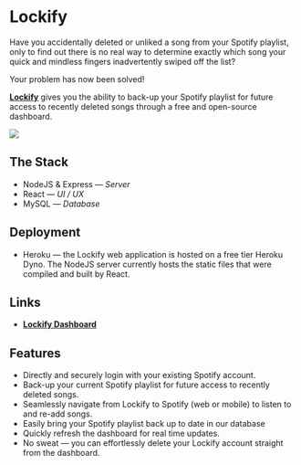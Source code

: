 # Lockify
Have you accidentally deleted or unliked a song from your Spotify playlist, only to find out there is no real way to determine exactly which song your quick and mindless fingers inadvertently swiped off the list?

Your problem has now been solved!

**[Lockify](https://lockify.herokuapp.com)** gives you the ability to back-up your Spotify playlist for future access to recently deleted songs through a free and open-source dashboard.

![](https://i.ibb.co/71mWcbx/lockify-dashboard.png)

## The Stack
- NodeJS & Express &mdash; *Server*
- React &mdash; *UI / UX*
- MySQL &mdash; *Database*

## Deployment
- Heroku &mdash; the Lockify web application is hosted on a free tier Heroku Dyno.  The NodeJS server currently hosts the static files that were compiled and built by React.

## Links
- **[Lockify Dashboard](https://lockify.heroku.com)**

## Features
- Directly and securely login with your existing Spotify account.
- Back-up your current Spotify playlist for future access to recently deleted songs.
- Seamlessly navigate from Lockify to Spotify (web or mobile) to listen to and re-add songs.
- Easily bring your Spotify playlist back up to date in our database 
- Quickly refresh the dashboard for real time updates.
- No sweat &mdash; you can effortlessly delete your Lockify account straight from the dashboard.

